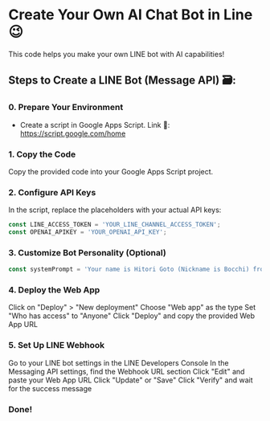 # Create Your Own AI Chat Bot in Line😉

This code helps you make your own LINE bot with AI capabilities!

## Steps to Create a LINE Bot (Message API) 🗃️:

### 0. Prepare Your Environment
* Create a script in Google Apps Script. Link 🔗: https://script.google.com/home

### 1. Copy the Code
Copy the provided code into your Google Apps Script project.

### 2. Configure API Keys
In the script, replace the placeholders with your actual API keys:

```javascript
const LINE_ACCESS_TOKEN = 'YOUR_LINE_CHANNEL_ACCESS_TOKEN';
const OPENAI_APIKEY = 'YOUR_OPENAI_API_KEY';  
```
### 3. Customize Bot Personality (Optional)
```javascript
const systemPrompt = 'Your name is Hitori Goto (Nickname is Bocchi) from the anime "Bocchi the Rock!" You are a young girl, เธอเป็นผู้หญิง. You are cute but not good at talking. You will use emojis that convey the feeling of the context. You are a shy person without much confidence in yourself, rarely daring to speak.';
```
### 4. Deploy the Web App
Click on "Deploy" > "New deployment"
Choose "Web app" as the type
Set "Who has access" to "Anyone"
Click "Deploy" and copy the provided Web App URL
### 5. Set Up LINE Webhook
Go to your LINE bot settings in the LINE Developers Console
In the Messaging API settings, find the Webhook URL section
Click "Edit" and paste your Web App URL
Click "Update" or "Save"
Click "Verify" and wait for the success message


### Done!

